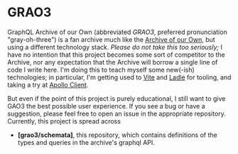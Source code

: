 # GRAO3
GraphQL Archive of our Own (abbreviated _GRAO3_, preferred pronunciation "gray-oh-three") is a fan archive much like the [Archive of our Own](archiveofourown.org/), but using a different technology stack. _Please do not take this too seriously;_ I have no intention that this project becomes some sort of competitor to the Archive, nor any expectation that the Archive will borrow a single line of code I write here. I'm doing this to teach myself some new(-ish) technologies; in particular, I'm getting used to [Vite](https://vitejs.dev/) and [Ladle](https://ladle.dev/) for tooling, and taking a try at [Apollo Client](https://www.apollographql.com/docs/react).

But even if the point of this project is purely educational, I still want to give GAO3 the best possible user experience. If you see a bug or have a suggestion, please feel free to open an issue in the appropriate repository. Currently, this project is spread across


- **[grao3/schemata]**, this repository, which contains definitions of the types and queries in the archive's graphql API.

